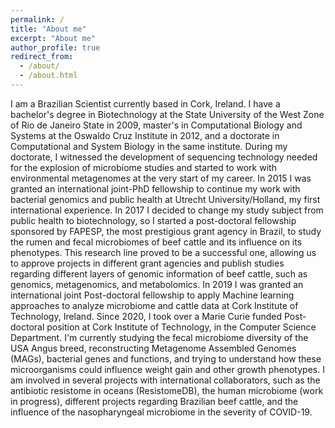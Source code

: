 ```yaml
---
permalink: /
title: "About me"
excerpt: "About me"
author_profile: true
redirect_from: 
  - /about/
  - /about.html
---
```


I am a Brazilian Scientist currently based in Cork, Ireland. I have a bachelor's degree in Biotechnology at the State University of the West Zone of Rio de Janeiro State in 2009, master's in Computational Biology and Systems at the Oswaldo Cruz Institute in 2012, and a doctorate in Computational and System Biology in the same institute. During my doctorate, I witnessed the development of sequencing technology needed for the explosion of microbiome studies and started to work with environmental metagenomes at the very start of my career. In 2015 I was granted an international joint-PhD fellowship to continue my work with bacterial genomics and public health at Utrecht University/Holland, my first international experience.
In 2017 I decided to change my study subject from public health to biotechnology, so I started a post-doctoral fellowship sponsored by FAPESP, the most prestigious grant agency in Brazil, to study the rumen and fecal microbiomes of beef cattle and its influence on its phenotypes. This research line proved to be a successful one, allowing us to approve projects in different grant agencies and publish studies regarding different layers of genomic information of beef cattle, such as genomics, metagenomics, and metabolomics. In 2019 I was granted an international joint Post-doctoral fellowship to apply Machine learning approaches to analyze microbiome and cattle data at Cork Institute of Technology, Ireland.
Since 2020, I took over a Marie Curie funded Post-doctoral position at Cork Institute of Technology, in the Computer Science Department. I'm currently studying the fecal microbiome diversity of the USA Angus breed, reconstructing Metagenome Assembled Genomes (MAGs), bacterial genes and functions, and trying to understand how these microorganisms could influence weight gain and other growth phenotypes. I am involved in several projects with international collaborators, such as the antibiotic resistome in oceans (ResistomeDB), the human microbiome (work in progress), different projects regarding Brazilian beef cattle, and the influence of the nasopharyngeal microbiome in the severity of COVID-19.
